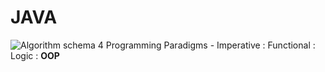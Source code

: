 # JAVA  
![Algorithm schema](Undergraduate/images/Java-Logo.jpg)
4 Programming Paradigms - Imperative : Functional : Logic : <b>OOP</b>
